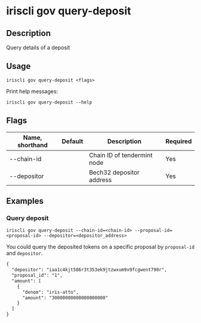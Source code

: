 # iriscli gov query-deposit

## Description

Query details of a deposit

## Usage

```
iriscli gov query-deposit <flags>
```

Print help messages:

```
iriscli gov query-deposit --help
```
## Flags

| Name, shorthand | Default               | Description                                                                                                                                          | Required |
| --------------- | --------------------- | ---------------------------------------------------------------------------------------------------------------------------------------------------- | -------- |
| --chain-id      |                       | Chain ID of tendermint node                                                                                                                 | Yes      |
| --depositor     |                       | Bech32 depositor address                                                                                                                    | Yes      |
 
## Examples

### Query deposit

```shell
iriscli gov query-deposit --chain-id=<chain-id> --proposal-id=<proposal-id> --depositor=<depositor_address>
```

You could query the deposited tokens on a specific proposal by `proposal-id` and `depositor`.

```txt
{
  "depositor": "iaa1c4kjt586r3t353ek9jtzwxum9x9fcgwent790r",
  "proposal_id": "1",
  "amount": [
    {
      "denom": "iris-atto",
      "amount": "30000000000000000000"
    }
  ]
}
```
